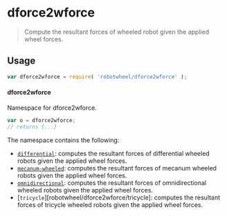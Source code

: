 # dforce2wforce

> Compute the resultant forces of wheeled robot given the applied wheel forces.

<section class="usage">

## Usage

```javascript
var dforce2wforce = require( 'robotwheel/dforce2wforce' );
```

#### dforce2wforce

Namespace for dforce2wforce.

```javascript
var o = dforce2wforce;
// returns {...}
```

The namespace contains the following:

<!-- <toc pattern="*"> -->

<div class="namespace-toc">

-   <span class="signature">[`differential`][robotwheel/dforce2wforce/differential]</span><span class="delimiter">: </span><span class="description">computes the resultant forces of differential wheeled robots given the applied wheel forces.</span>
-   <span class="signature">[`mecanum-wheeled`][robotwheel/dforce2wforce/mecanum-wheeled]</span><span class="delimiter">: </span><span class="description">computes the resultant forces of mecanum wheeled robots given the applied wheel forces.</span>
-   <span class="signature">[`omnidirectional`][robotwheel/dforce2wforce/omnidirectional]</span><span class="delimiter">: </span><span class="description">computes the resultant forces of omnidirectional wheeled robots given the applied wheel forces.</span>
-   <span class="signature">[`tricycle`][robotwheel/dforce2wforce/tricycle]</span><span class="delimiter">: </span><span class="description">computes the resultant forces of tricycle wheeled robots given the applied wheel forces.</span>

</div>

<!-- </toc> -->

</section>

<!-- /.usage -->

<section class="links">

<!-- <toc-links> -->

[robotwheel/dforce2wforce/differential]: https://github.com/ShabiShett07/robotwheel/tree/main/lib/node_modules/robotwheel/dforce2wforce/differential

[robotwheel/dforce2wforce/mecanum-wheeled]: https://github.com/ShabiShett07/robotwheel/tree/main/lib/node_modules/robotwheel/dforce2wforce/mecanum-wheeled

[robotwheel/dforce2wforce/omnidirectional]: https://github.com/ShabiShett07/robotwheel/tree/main/lib/node_modules/robotwheel/dforce2wforce/omnidirectional

[robotwheel/dforce2wforce/skid-steering]: https://github.com/ShabiShett07/robotwheel/tree/main/lib/node_modules/robotwheel/dforce2wforce/skid-steering

<!-- </toc-links> -->

</section>

<!-- /.links -->